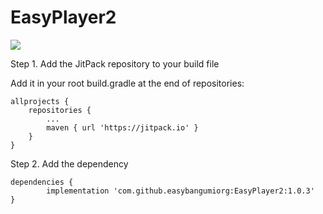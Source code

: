 # EasyPlayer2

[![](https://jitpack.io/v/easybangumiorg/EasyPlayer2.svg)](https://jitpack.io/#easybangumiorg/EasyPlayer2)

Step 1. Add the JitPack repository to your build file

Add it in your root build.gradle at the end of repositories:

	allprojects {
		repositories {
			...
			maven { url 'https://jitpack.io' }
		}
	}
  
Step 2. Add the dependency

	dependencies {
	        implementation 'com.github.easybangumiorg:EasyPlayer2:1.0.3'
	}


